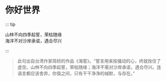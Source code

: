 # 你好世界


::: tip

山林不向四季起誓，荣枯随缘<br>
海洋不对沙岸承诺，遇合尽兴

:::

> 此句出自台湾作家简桢的作品《海誓》。“誓言用来拴骚动的心，终就拴住了虚空。山林不向四季起誓，荣枯随缘；海洋不需对沙岸承诺，遇合尽兴。连语言都应该舍弃，你我之间，只有干干净净的缄默，与存在。”